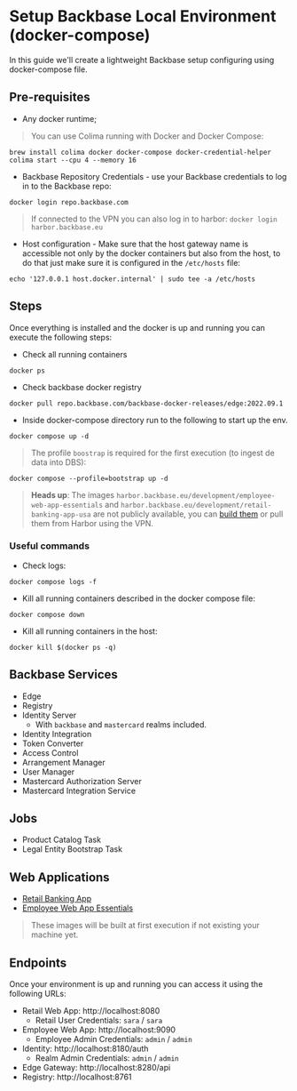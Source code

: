 # Setup Backbase Local Environment (docker-compose)

In this guide we'll create a lightweight Backbase setup configuring using docker-compose file.

## Pre-requisites

- Any docker runtime;

> You can use Colima running with Docker and Docker Compose:
```shell
brew install colima docker docker-compose docker-credential-helper
colima start --cpu 4 --memory 16
```

- Backbase Repository Credentials - use your Backbase credentials to log in to the Backbase repo:
```shell
docker login repo.backbase.com
```
> If connected to the VPN you can also log in to harbor: `docker login harbor.backbase.eu`

- Host configuration - Make sure that the host gateway name is accessible not only by the docker containers but also from the host, to do that just make sure it is configured in the `/etc/hosts` file:
```shell
echo '127.0.0.1 host.docker.internal' | sudo tee -a /etc/hosts
```

## Steps

Once everything is installed and the docker is up and running you can execute the following steps:
- Check all running containers
```shell
docker ps
```
- Check backbase docker registry
```shell
docker pull repo.backbase.com/backbase-docker-releases/edge:2022.09.1
```
- Inside docker-compose directory run to the following to start up the env.
```shell
docker compose up -d
```

> The profile `boostrap` is required for the first execution (to ingest de data into DBS):
```shell
docker compose --profile=bootstrap up -d
```

> **Heads up**: The images `harbor.backbase.eu/development/employee-web-app-essentials` and `harbor.backbase.eu/development/retail-banking-app-usa` are not publicly available, you can [build them](images/README.md) or pull them from Harbor using the VPN.

### Useful commands
- Check logs:
```shell
docker compose logs -f
```

- Kill all running containers described in the docker compose file:
```shell
docker compose down
```

- Kill all running containers in the host:
```shell
docker kill $(docker ps -q)
```

## Backbase Services

- Edge
- Registry
- Identity Server
    * With `backbase` and `mastercard` realms included.
- Identity Integration
- Token Converter
- Access Control
- Arrangement Manager
- User Manager
- Mastercard Authorization Server
- Mastercard Integration Service

## Jobs

- Product Catalog Task
- Legal Entity Bootstrap Task

## Web Applications

- [Retail Banking App](https://community.backbase.com/documentation/Retail-Apps-USA/latest/deploy_web_app)
- [Employee Web App Essentials](https://community.backbase.com/documentation/employee_web_app/latest/deploy_web_app)

> These images will be built at first execution if not existing your machine yet.

## Endpoints

Once your environment is up and running you can access it using the following URLs:

- Retail Web App: http://localhost:8080
    * Retail User Credentials: `sara` / `sara`
- Employee Web App: http://localhost:9090
    * Employee Admin Credentials: `admin` / `admin`
- Identity: http://localhost:8180/auth
    * Realm Admin Credentials: `admin` / `admin`
- Edge Gateway: http://localhost:8280/api
- Registry: http://localhost:8761
